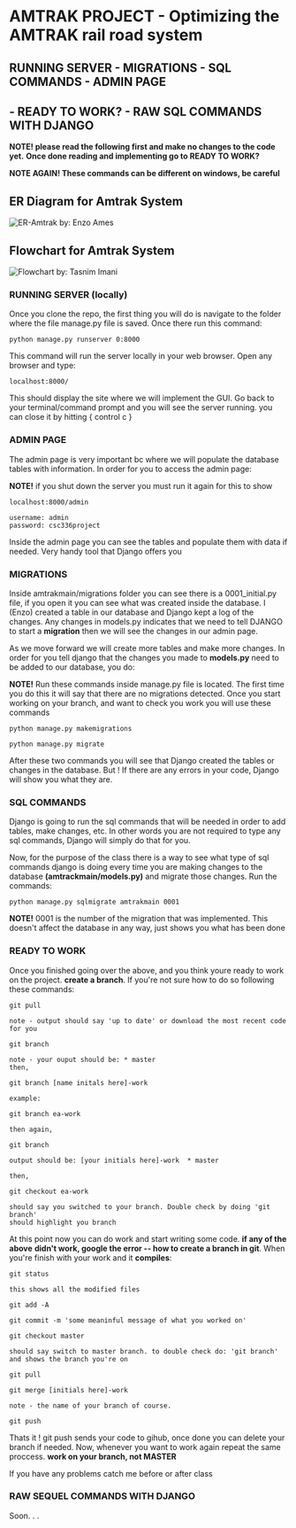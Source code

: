 # AMTRAK PROJECT - Optimizing the AMTRAK rail road system

## RUNNING SERVER - MIGRATIONS - SQL COMMANDS - ADMIN PAGE 
## - READY TO WORK? - RAW SQL COMMANDS WITH DJANGO

**NOTE! please read the following first and make no changes to the code yet.** 
**Once done reading and implementing go to READY TO WORK?**

**NOTE AGAIN! These commands can be different on windows, be careful**

## ER Diagram for Amtrak System

![ER-Amtrak](https://github.com/enzoames/AMTRAK/blob/master/amtrak/ER_AMTRAK.png?raw=true)
    by: Enzo Ames

## Flowchart for Amtrak System
![Flowchart](https://github.com/enzoames/AMTRAK/blob/master/amtrak/Flowchart.jpg?raw=true)
    by: Tasnim Imani


### RUNNING SERVER (locally)

Once you clone the repo, the first thing you will do is navigate to the folder where the file 
manage.py file is saved. Once there run this command:

    python manage.py runserver 0:8000

This command will run the server locally in your web browser. Open any browser and type:

    localhost:8000/

This should display the site where we will implement the GUI. Go back to your terminal/command 
prompt and you will see the server running. you can close it by hitting { control c }


### ADMIN PAGE

The admin page is very important bc where we will populate the database tables with information. 
In order for you to access the admin page:

   **NOTE!** if you shut down the server you must run it again for this to show
    
    localhost:8000/admin
  
    username: admin
    password: csc336project

Inside the admin page you can see the tables and populate them with data if needed. 
Very handy tool that Django offers you


### MIGRATIONS

Inside amtrakmain/migrations folder you can see there is a 0001_initial.py file, if you open it 
you can see what was created inside the database. I (Enzo) created a table in our database and 
Django kept a log of the changes. Any changes in models.py indicates that we need to tell 
DJANGO to start a **migration** then we will see the changes in our admin page.

As we move forward we will create more tables and make more changes. In order for you tell django 
that the changes you made to **models.py** need to be added to our database, you do:

   **NOTE!** Run these commands inside manage.py file is located. The first time you do this it
   will say that there are no migrations detected. Once you start working on your branch, and 
   want to check you work you will use these commands

    python manage.py makemigrations

    python manage.py migrate

After these two commands you will see that Django created the tables or changes in the database. 
But ! If there are any errors in your code, Django will show you what they are.


### SQL COMMANDS

Django is going to run the sql commands that will be needed in order to add tables, make changes, 
etc. In other words you are not required to type any sql commands, Django will simply do that for you.

Now, for the purpose of the class there is a way to see what type of sql commands django is 
doing every time you are making changes to the database **(amtrackmain/models.py)** and migrate 
those changes. Run the commands:

    python manage.py sqlmigrate amtrakmain 0001

   **NOTE!** 0001 is the number of the migration that was implemented. This doesn't affect the 
   database in any way, just shows you what has been done


### READY TO WORK

Once you finished going over the above, and you think youre ready to work on the 
project. **create a branch**. If you're not sure how to do so following these commands:

    git pull 

    note - output should say 'up to date' or download the most recent code for you

    git branch

    note - your ouput should be: * master
    then,

    git branch [name initals here]-work

    example:

    git branch ea-work

    then again,

    git branch

    output should be: [your initials here]-work  * master

    then,

    git checkout ea-work

    should say you switched to your branch. Double check by doing 'git branch' 
    should highlight you branch

At this point now you can do work and start writing some code. **if any of the above** 
**didn't work, google the error -- how to create a branch in git**. When you're finish with your work 
and it **compiles**:

    git status

    this shows all the modified files

    git add -A

    git commit -m 'some meaninful message of what you worked on'

    git checkout master

    should say switch to master branch. to double check do: 'git branch' and shows the branch you're on

    git pull 

    git merge [initials here]-work

    note - the name of your branch of course.

    git push

Thats it ! git push sends your code to gihub, once done you can delete your branch if needed.
Now, whenever you want to work again repeat the same proccess. **work on your branch, not MASTER**

If you have any problems catch me before or after class


### RAW SEQUEL COMMANDS WITH DJANGO

Soon. . .